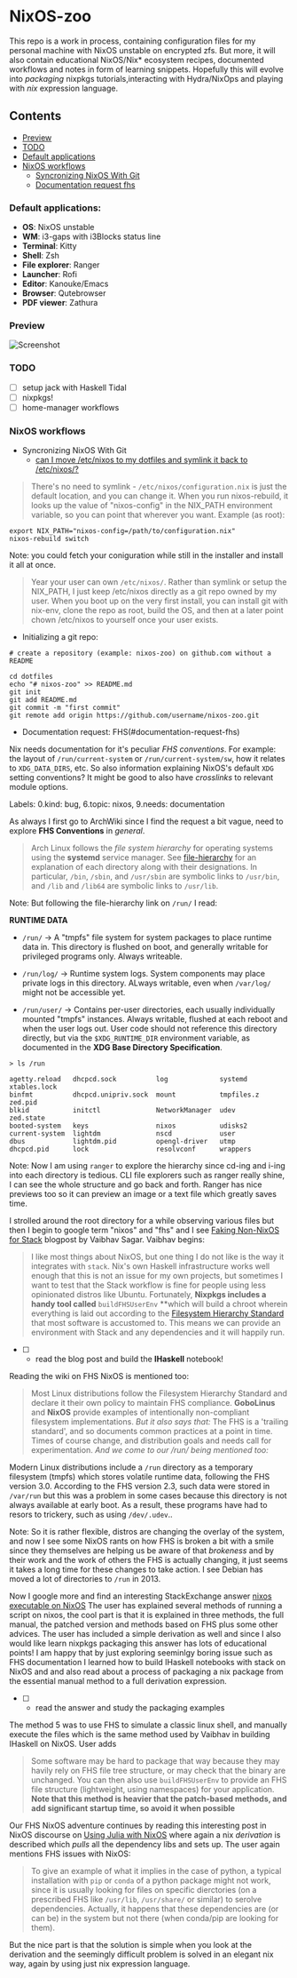 # NixOS-zoo

This repo is a work in process, containing configuration files for my
personal machine with NixOS unstable on encrypted zfs. But more, it will also contain
educational NixOS/Nix* ecosystem recipes, documented workflows and notes in
form of learning snippets. Hopefully this will evolve into *packaging*
nixpkgs tutorials,interacting with Hydra/NixOps and playing
with *nix* expression language.


## Contents

* [Preview](#preview)
* [TODO](#todo)
* [Default applications](#default-applications)
* [NixOS workflows](#nixos-workflows)
  * [Syncronizing NixOS With Git](#syncronizing-nixos-with-git)
  * [Documentation request fhs](#documentation-request-fhs)

### Default applications:

- **OS**:            NixOS unstable
- **WM**:            i3-gaps with i3Blocks status line
- **Terminal**:      Kitty
- **Shell**:         Zsh
- **File explorer**: Ranger
- **Launcher**:      Rofi
- **Editor**:        Kanouke/Emacs
- **Browser**:       Qutebrowser
- **PDF viewer**:    Zathura


### Preview

![Screenshot](screenshot.png)

### TODO

- [ ] setup jack with Haskell Tidal
- [ ] nixpkgs!
- [ ] home-manager workflows

### NixOS workflows

* Syncronizing NixOS With Git
  * [can I move /etc/nixos to my dotfiles and symlink it back to
/etc/nixos/?](https://discourse.nixos.org/t/can-i-move-etc-nixos-to-my-dotfiles-and-symlink-it-back-to-etc-nixos/4833/13)

> There's no need to symlink - `/etc/nixos/configuration.nix` is just the
default location, and you can change it. When you run nixos-rebuild, it looks up
the value of "nixos-config" in the NIX_PATH environment variable, so you can
point that wherever you want. Example (as root):

```
export NIX_PATH="nixos-config=/path/to/configuration.nix"
nixos-rebuild switch
```

Note: you could fetch your coniguration while still in  the installer and
install it all at once.

> Year your user can own `/etc/nixos/`. Rather than symlink or setup the
NIX_PATH, I just keep /etc/nixos directly as a git repo owned by my user. When
you boot up on the very first install, you can install git with nix-env, clone
the repo as root, build the OS, and then at a later point chown /etc/nixos to
yourself once your user exists.

* Initializing a git repo:

```
# create a repository (example: nixos-zoo) on github.com without a README

cd dotfiles
echo "# nixos-zoo" >> README.md
git init
git add README.md
git commit -m "first commit"
git remote add origin https://github.com/username/nixos-zoo.git
```

* Documentation request: FHS(#documentation-request-fhs)

Nix needs documentation for it's peculiar *FHS conventions*.
For example: the layout of `/run/current-system` or `/run/current-system/sw`,
how it relates to `XDG_DATA_DIRS`, etc. So also information explaining NixOS's
default `XDG` setting conventions? It might be good to also have *crosslinks* to
relevant module options.

Labels: 0.kind: bug, 6.topic: nixos, 9.needs: documentation

As always I first go to ArchWiki since I find the request a bit vague, need to
explore **FHS Conventions** in *general*.

> Arch Linux follows the *file system hierarchy* for operating systems using the
**systemd** service manager. See
[file-hierarchy](https://jlk.fjfi.cvut.cz/arch/manpages/man/file-hierarchy.7)
for an explanation of each directory along with their designations. In
particular, `/bin`, `/sbin`, and `/usr/sbin` are symbolic links to `/usr/bin`,
and `/lib` and `/lib64` are symbolic links to `/usr/lib`.

Note: But following the file-hierarchy link on `/run/` I read:

**RUNTIME DATA**

- `/run/` -> A "tmpfs" file system for system packages to place runtime data in. This
directory is flushed on boot, and generally writable for privileged programs
only. Always writeable.

- `/run/log/` -> Runtime system logs. System components may place private logs in
this directory. ALways writable, even when `/var/log/` might not be accessible
yet.

- `/run/user/` -> Contains per-user directories, each usually individually
mounted "tmpfs" instances. Always writable, flushed at each reboot and when the
user logs out. User code should not reference this directory directly, but via
the `$XDG_RUNTIME_DIR` environment variable, as documented in the **XDG Base
Directory Specification**.

```
> ls /run

agetty.reload   dhcpcd.sock          log             systemd     xtables.lock
binfmt          dhcpcd.unipriv.sock  mount           tmpfiles.z  zed.pid
blkid           initctl              NetworkManager  udev        zed.state
booted-system   keys                 nixos           udisks2
current-system  lightdm              nscd            user
dbus            lightdm.pid          opengl-driver   utmp
dhcpcd.pid      lock                 resolvconf      wrappers
```

Note: Now I am using `ranger` to explore the hierarchy since cd-ing and
i-ing into each directory is tedious. CLI file explorers such as ranger really
shine, I can see the whole structure and go back and forth. Ranger has nice
previews too so it can preview an image or a text file which greatly saves time.

I strolled around the root directory for a while observing various files but
then I begin to google term "nixos" and "fhs" and I see [Faking Non-NixOS for
Stack](https://vaibhavsagar.com/blog/2018/03/17/faking-non-nixos-stack/)
blogpost by Vaibhav Sagar. Vaibhav begins:
> I like most things about NixOS, but one thing I do not like is the way it
integrates with `stack`. Nix's own Haskell infrastructure works well enough that
this is not an issue for my own projects, but sometimes I want to test that the
Stack workflow is fine for people using less opinionated distros like Ubuntu.
Fortunately, **Nixpkgs includes a handy tool called** `buildFHSUserEnv` **which
will build a chroot wherein everything is laid out according to the [Filesystem
Hierarchy Standard](https://en.wikipedia.org/wiki/Filesystem_Hierarchy_Standard)
that most software is accustomed to. This means we can provide an environment
with Stack and any dependencies and it will happily run.

* [ ] - read the blog post and build the **IHaskell** notebook!

Reading the wiki on FHS NixOS is mentioned too:
> Most Linux distributions follow the Filesystem Hierarchy Standard and declare
it their own policy to maintain FHS compliance. **GoboLinus** and **NixOS**
provide examples of intentionally non-compliant filesystem implementations. *But
it also says that:* The FHS is a 'trailing standard', and so documents common
practices at a point in time. Times of course change, and distribution goals and
needs call for experimentation. *And we come to our /run/ being mentioned too:*

Modern Linux distributions include a `/run` directory as a temporary filesystem
(tmpfs) which stores volatile runtime data, following the FHS version 3.0.
According to the FHS version 2.3, such data were stored in `/var/run` but this
was a problem in some cases because this directory is not always available at
early boot. As a result, these programs have had to resors to trickery, such as
using `/dev/.udev`..

Note: So it is rather flexible, distros are changing the overlay of the system,
and now I see some NixOS rants on how FHS is broken a bit with a smile since
they themselves are helping us be aware of that *brokeness* and by their work
and the work of others the FHS is actually changing, it just seems it takes a
long time for these changes to take action. I see Debian has moved a lot of
directories to `/run` in 2013.

Now I google more and find an interesting StackExchange answer [nixos
executable on NixOS](https://unix.stackexchange.com/questions/522822/different-methods-to-run-a-non-nixos-executable-on-nixos)
The user has explained several methods of running a script on nixos, the cool
part is that it is explained in three methods, the full manual, the patched
version and methods based on FHS plus some other advices. The user has included
a simple derivation as well and since I also would like learn nixpkgs packaging
this answer has lots of educational points! I am happy that by just exploring
seeminlgy boring issue such as FHS documentation I learned how to build IHaskell
notebooks with stack on NixOS and and also read about a process of packaging a
nix package from the essential manual method to a full derivation expression.

* [ ] - read the answer and study the packaging examples

The method 5 was to use FHS to simulate a classic linux shell, and manually
execute the files which is the same method used by Vaibhav in building IHaskell
on NixOS. User adds
> Some software may be hard to package that way because they may havily rely on
FHS file tree structure, or may check that the binary are unchanged. You can
then also use `buildFHSUserEnv` to provide an FHS file structure (lightweight,
using namespaces) for your application. **Note that this method is heavier that
the patch-based methods, and add significant startup time, so avoid it when
possible**

Our FHS NixOS adventure continues by reading this interesting post in NixOS
discourse on [Using Julia with
NixOS](https://discourse.julialang.org/t/using-julia-with-nixos/35129)
where again a nix *derivation* is described which *pulls* all the dependency libs and
sets up.
The user again mentions FHS issues with NixOS:
> To give an example of what it implies in the case of python, a typical
installation with `pip` or `conda` of a python package might not work, since it
is usually looking for files on specific dierctories (on a prescribed FHS like
`/usr/lib`, `/usr/share/` or similar) to serolve dependencies. Actually, it
happens that these dependencies are (or can be) in the system but not there
(when conda/pip are looking for them).

But the nice part is that the solution is simple when you look at the derivation
and the seemingly difficult problem is solved in an elegant nix way, again by
using just nix expression language.
